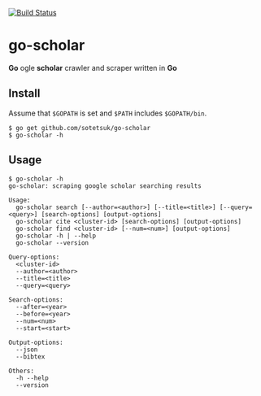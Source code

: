 [![Build Status](https://travis-ci.org/sotetsuk/go-scholar.svg?branch=master)](https://travis-ci.org/sotetsuk/go-scholar)

# go-scholar
**Go** ogle **scholar** crawler and scraper written in **Go**


## Install

Assume that `$GOPATH` is set and `$PATH` includes `$GOPATH/bin`.

```
$ go get github.com/sotetsuk/go-scholar
$ go-scholar -h
```

## Usage

```
$ go-scholar -h
go-scholar: scraping google scholar searching results

Usage:
  go-scholar search [--author=<author>] [--title=<title>] [--query=<query>] [search-options] [output-options]
  go-scholar cite <cluster-id> [search-options] [output-options]
  go-scholar find <cluster-id> [--num=<num>] [output-options]
  go-scholar -h | --help
  go-scholar --version

Query-options:
  <cluster-id>
  --author=<author>
  --title=<title>
  --query=<query>

Search-options:
  --after=<year>
  --before=<year>
  --num=<num>
  --start=<start>

Output-options:
  --json
  --bibtex

Others:
  -h --help
  --version
```
